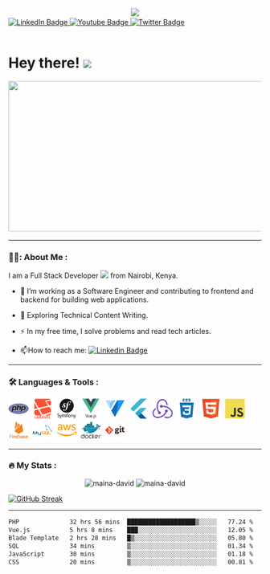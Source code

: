 <div id="header" align="center">
  <img src="https://media.giphy.com/media/gjrYDwbjnK8x36xZIO/giphy.gif" width="100"/>
</div>
<div id="badges">
  <a href="#">
    <img src="https://img.shields.io/badge/LinkedIn-blue?style=for-the-badge&logo=linkedin&logoColor=white" alt="LinkedIn Badge"/>
  </a>
  <a href="#">
    <img src="https://img.shields.io/badge/YouTube-red?style=for-the-badge&logo=youtube&logoColor=white" alt="Youtube Badge"/>
  </a>
  <a href="#">
    <img src="https://img.shields.io/badge/Twitter-blue?style=for-the-badge&logo=twitter&logoColor=white" alt="Twitter Badge"/>
  </a>
</div>
<img src="https://komarev.com/ghpvc/?username=maina-david&style=flat-square&color=blue" alt=""/>
<h1>
  Hey there!
  <img src="https://media.giphy.com/media/hvRJCLFzcasrR4ia7z/giphy.gif" width="30px"/>
</h1>
<div align="center">
  <img src="https://media.giphy.com/media/dWesBcTLavkZuG35MI/giphy.gif" width="600" height="300"/>
</div>

---

### 👨‍💻: About Me :
I am a Full Stack Developer <img src="https://media.giphy.com/media/WUlplcMpOCEmTGBtBW/giphy.gif" width="30"> from Nairobi, Kenya.

- :telescope: I’m working as a Software Engineer and contributing to frontend and backend for building web applications.

- :seedling: Exploring Technical Content Writing.

- :zap: In my free time, I solve problems and read tech articles.

- :mailbox:How to reach me: [![Linkedin Badge](https://img.shields.io/badge/LinkedIn-blue?style=flat&logo=Linkedin&logoColor=white)](https://www.linkedin.com/in/david-w-maina)

---

### :hammer_and_wrench: Languages & Tools :
<div>
  <img src="https://github.com/devicons/devicon/blob/master/icons/php/php-original.svg" title="PHP" alt="PHP" width="40" height="40"/>&nbsp;
  <img src="https://github.com/devicons/devicon/blob/master/icons/laravel/laravel-plain-wordmark.svg" title="Laravel" alt="Laravel" width="40" height="40"/>&nbsp;
  <img src="https://github.com/devicons/devicon/blob/master/icons/symfony/symfony-original-wordmark.svg" title="Symphony" alt="Symphony" width="40" height="40"/>&nbsp;
  <img src="https://github.com/devicons/devicon/blob/master/icons/vuejs/vuejs-original-wordmark.svg" title="Vue js" alt="Vue js" width="40" height="40"/>&nbsp;
    <img src="https://github.com/devicons/devicon/blob/master/icons/vuetify/vuetify-original.svg" title="Vuetify" alt="Vuetify" width="40" height="40"/>&nbsp;
  <img src="https://github.com/devicons/devicon/blob/master/icons/flutter/flutter-original.svg" title="Flutter" alt="Flutter" width="40" height="40"/>&nbsp;
  <img src="https://github.com/devicons/devicon/blob/master/icons/redux/redux-original.svg" title="Redux" alt="Redux " width="40" height="40"/>&nbsp;
  <img src="https://github.com/devicons/devicon/blob/master/icons/css3/css3-plain-wordmark.svg"  title="CSS3" alt="CSS" width="40" height="40"/>&nbsp;
  <img src="https://github.com/devicons/devicon/blob/master/icons/html5/html5-original.svg" title="HTML5" alt="HTML" width="40" height="40"/>&nbsp;
  <img src="https://github.com/devicons/devicon/blob/master/icons/javascript/javascript-original.svg" title="JavaScript" alt="JavaScript" width="40" height="40"/>&nbsp;
  <img src="https://github.com/devicons/devicon/blob/master/icons/firebase/firebase-plain-wordmark.svg" title="Firebase" alt="Firebase" width="40" height="40"/>&nbsp;
  <img src="https://github.com/devicons/devicon/blob/master/icons/mysql/mysql-original-wordmark.svg" title="MySQL"  alt="MySQL" width="40" height="40"/>&nbsp;
  <img src="https://github.com/devicons/devicon/blob/master/icons/amazonwebservices/amazonwebservices-plain-wordmark.svg" title="AWS" alt="AWS" width="40" height="40"/>&nbsp;
    <img src="https://github.com/devicons/devicon/blob/master/icons/docker/docker-original-wordmark.svg" title="Docker" alt="Docker" width="40" height="40"/>&nbsp;
  <img src="https://github.com/devicons/devicon/blob/master/icons/git/git-original-wordmark.svg" title="Git" **alt="Git" width="40" height="40"/>
</div>

---

### :fire: My Stats :
<p align="center"> 
    <img src="https://github-readme-stats.vercel.app/api?username=maina-david&count_private=true&show_icons=true&theme=buefy" alt="maina-david" width="420"/> 
    <img src="https://github-readme-stats.vercel.app/api/top-langs/?username=maina-david&hide=jupyter%20notebook&langs_count=8&layout=compact&theme=buefy" alt="maina-david" height="165" />
 </p>
 
[![GitHub Streak](https://github-readme-streak-stats.herokuapp.com?user=maina-david&theme=radical)](https://git.io/streak-stats)

---

<!--START_SECTION:waka-->

```text
PHP              32 hrs 56 mins  ███████████████████▒░░░░░   77.24 %
Vue.js           5 hrs 8 mins    ███░░░░░░░░░░░░░░░░░░░░░░   12.05 %
Blade Template   2 hrs 28 mins   █▒░░░░░░░░░░░░░░░░░░░░░░░   05.80 %
SQL              34 mins         ▒░░░░░░░░░░░░░░░░░░░░░░░░   01.34 %
JavaScript       30 mins         ▒░░░░░░░░░░░░░░░░░░░░░░░░   01.18 %
CSS              20 mins         ▒░░░░░░░░░░░░░░░░░░░░░░░░   00.81 %
```

<!--END_SECTION:waka-->
